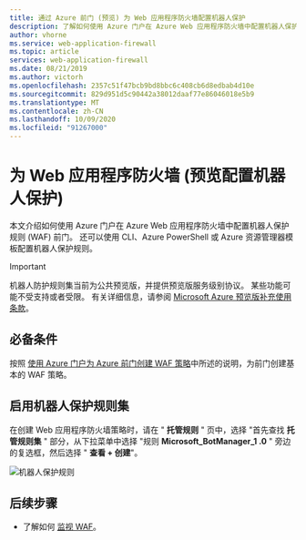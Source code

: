 ```yaml
---
title: 通过 Azure 前门 (预览) 为 Web 应用程序防火墙配置机器人保护
description: 了解如何使用 Azure 门户在 Azure Web 应用程序防火墙中配置机器人保护规则 (WAF) 前门。
author: vhorne
ms.service: web-application-firewall
ms.topic: article
services: web-application-firewall
ms.date: 08/21/2019
ms.author: victorh
ms.openlocfilehash: 2357c51f47bcb9bd8bbc6c408cb6d8edbab4d10e
ms.sourcegitcommit: 829d951d5c90442a38012daaf77e86046018e5b9
ms.translationtype: MT
ms.contentlocale: zh-CN
ms.lasthandoff: 10/09/2020
ms.locfileid: "91267000"
---
```

# <a name="configure-bot-protection-for-web-application-firewall-preview"></a>为 Web 应用程序防火墙 (预览配置机器人保护) 
本文介绍如何使用 Azure 门户在 Azure Web 应用程序防火墙中配置机器人保护规则 (WAF) 前门。 还可以使用 CLI、Azure PowerShell 或 Azure 资源管理器模板配置机器人保护规则。

> [!IMPORTANT]
> 机器人防护规则集当前为公共预览版，并提供预览版服务级别协议。 某些功能可能不受支持或者受限。  有关详细信息，请参阅 [Microsoft Azure 预览版补充使用条款](https://azure.microsoft.com/support/legal/preview-supplemental-terms/)。

## <a name="prerequisites"></a>必备条件

按照 [使用 Azure 门户为 Azure 前门创建 WAF 策略](waf-front-door-create-portal.md)中所述的说明，为前门创建基本的 WAF 策略。

## <a name="enable-bot-protection-rule-set"></a>启用机器人保护规则集

在创建 Web 应用程序防火墙策略时，请在 " **托管规则** " 页中，选择 "首先查找 **托管规则集** " 部分，从下拉菜单中选择 "规则 **Microsoft_BotManager_1 .0** " 旁边的复选框，然后选择 " **查看 + 创建**"。

   ![机器人保护规则](.././media/waf-front-door-configure-bot-protection/botmanager112019.png)

## <a name="next-steps"></a>后续步骤

- 了解如何 [监视 WAF](waf-front-door-monitor.md)。
